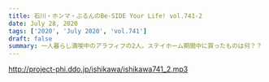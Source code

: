 ```yaml
---
title: 石川・ホンマ・ぶるんのBe-SIDE Your Life! vol.741-2
date: July 28, 2020
tags: ['2020', 'July 2020', 'vol.741']
draft: false
summary: 一人暮らし満喫中のアラフィフの2人。ステイホーム期間中に買ったものは何？？
---
```


http://project-phi.ddo.jp/ishikawa/ishikawa741_2.mp3
